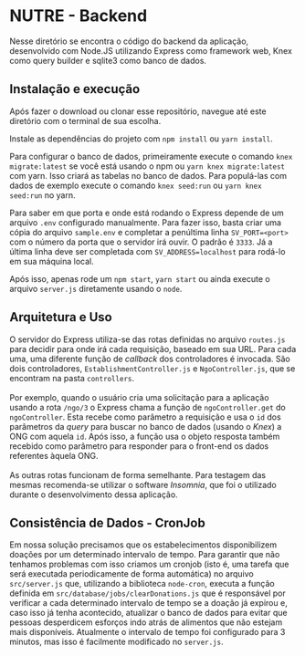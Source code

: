 # NUTRE - Backend

Nesse diretório se encontra o código do backend da aplicação, desenvolvido com Node.JS utilizando Express como framework web, Knex como query builder e sqlite3 como banco de dados.

## Instalação e execução
Após fazer o download ou clonar esse repositório, navegue até este diretório com o terminal de sua escolha.

Instale as dependências do projeto com ```npm install``` ou ```yarn install```.

Para configurar o banco de dados, primeiramente execute o comando ```knex migrate:latest``` se você está usando o npm ou ```yarn knex migrate:latest``` com yarn. Isso criará as tabelas no banco de dados. Para populá-las com dados de exemplo execute o comando ```knex seed:run``` ou ```yarn knex seed:run``` no yarn. 

Para saber em que porta e onde está rodando o Express depende de um arquivo ```.env``` configurado manualmente. Para fazer isso, basta criar uma cópia do arquivo ```sample.env``` e completar a penúltima linha ```SV_PORT=<port>``` com o número da porta que o servidor irá ouvir. O padrão é ```3333```. Já a última linha deve ser completada com ```SV_ADDRESS=localhost``` para rodá-lo em sua máquina local.

Após isso, apenas rode um ```npm start```, ```yarn start``` ou ainda execute o arquivo ```server.js``` diretamente usando o ```node```.

## Arquitetura e Uso
O servidor do Express utiliza-se das rotas definidas no arquivo ```routes.js``` para decidir para onde irá cada requisição, baseado em sua URL. Para cada uma, uma diferente função de *callback* dos controladores é invocada. São dois controladores, ```EstablishmentController.js``` e ```NgoController.js```, que se encontram na pasta ```controllers```.<br><br>
Por exemplo, quando o usuário cria uma solicitação para a aplicação usando a rota ```/ngo/3``` o Express chama a função de ```ngoController.get``` do ```ngoController```. Esta recebe como parâmetro a requisição e usa o ```id``` dos parâmetros da *query* para buscar no banco de dados (usando o *Knex*) a ONG com aquela ```id```. Após isso, a função usa o objeto resposta também recebido como parâmetro para responder para o front-end os dados referentes àquela ONG.<br><br>
As outras rotas funcionam de forma semelhante. Para testagem das mesmas recomenda-se utilizar o software *Insomnia*, que foi o utilizado durante o desenvolvimento dessa aplicação.

## Consistência de Dados - CronJob
Em nossa solução precisamos que os estabelecimentos disponibilizem doações por um determinado intervalo de tempo. Para garantir que não tenhamos problemas com isso criamos um cronjob (isto é, uma tarefa que será executada periodicamente de forma automática) no arquivo ```src/server.js``` que, utilizando a biblioteca ```node-cron```, executa a função definida em ```src/database/jobs/clearDonations.js```  que é responsável por verificar a cada determinado intervalo de tempo se a doação já expirou e, caso isso já tenha acontecido, atualizar o banco de dados para evitar que pessoas desperdicem esforços indo atrás de alimentos que não estejam mais disponíveis. Atualmente o intervalo de tempo foi configurado para 3 minutos, mas isso é facilmente modificado no ```server.js```.